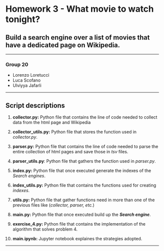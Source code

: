 # Homework 3 - What movie to watch tonight?
## Build a search engine over a list of movies that have a dedicated page on Wikipedia.
***
### Group 20

* Lorenzo Loretucci
* Luca Scofano 
* Ulviyya Jafarli
***
## Script descriptions

1. **collector.py:** Python file that contains the line of code needed to collect data from the html page and Wikipedia

2. **collector_utils.py:** Python file that stores the function used in *collector.py*.

3. **parser.py:** Python file that contains the line of code needed to parse the entire collection of html pages and save those in *tsv* files.

4. **parser_utils.py**: Python file that gathers the function used in *parser.py*.

5. **index.py:** Python file that once executed generate the indexes of the *Search engines*.

6. **index_utils.py:** Python file that contains the functions used for creating *indexes*.

7. **utils.py:** Python file that gather functions need in more than one of the previous files like (*collector, parser, etc.*)

8. **main.py:** Python file that once executed build up the **_Search engine_**.

9. **exercise_4.py:** Python file that contains the implementation of the algorithm that solves problem 4.

10. **main.ipynb:** Jupyter notebook explaines the strategies adopted. 
***

